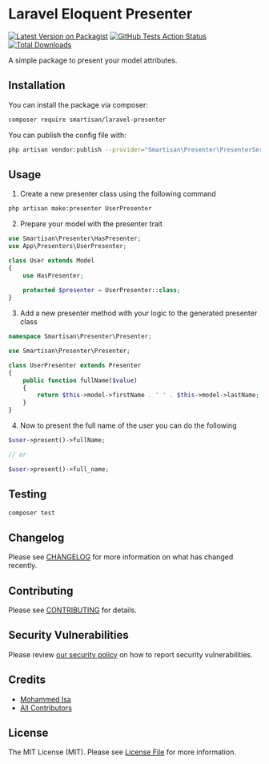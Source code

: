 # Laravel Eloquent Presenter

[![Latest Version on Packagist](https://img.shields.io/packagist/v/smartisan/laravel-presenter.svg?style=flat-square)](https://packagist.org/packages/smartisan/laravel-presenter)
[![GitHub Tests Action Status](https://github.com/iamohd/laravel-presenter/workflows/run-tests/badge.svg)](https://github.com/iamohd/laravel-presenter/actions?query=workflow%3Arun-tests)
[![Total Downloads](https://img.shields.io/packagist/dt/smartisan/laravel-presenter.svg?style=flat-square)](https://packagist.org/packages/smartisan/laravel-presenter)

A simple package to present your model attributes.

## Installation

You can install the package via composer:

```bash
composer require smartisan/laravel-presenter
```

You can publish the config file with:
```bash
php artisan vendor:publish --provider="Smartisan\Presenter\PresenterServiceProvider" --tag="config"
```

## Usage
1. Create a new presenter class using the following command
```bash
php artisan make:presenter UserPresenter
```

2. Prepare your model with the presenter trait
```php
use Smartisan\Presenter\HasPresenter;
use App\Presenters\UserPresenter;

class User extends Model
{
    use HasPresenter;
    
    protected $presenter = UserPresenter::class;
}
```

3. Add a new presenter method with your logic to the generated presenter class
```php
namespace Smartisan\Presenter\Presenter;

use Smartisan\Presenter\Presenter;

class UserPresenter extends Presenter
{
    public function fullName($value)
    {
        return $this->model->firstName . ' ' . $this->model->lastName;
    }
}
```

4. Now to present the full name of the user you can do the following
```php
$user->present()->fullName;

// or

$user->present()->full_name;
```

## Testing

```bash
composer test
```

## Changelog

Please see [CHANGELOG](CHANGELOG.md) for more information on what has changed recently.

## Contributing

Please see [CONTRIBUTING](.github/CONTRIBUTING.md) for details.

## Security Vulnerabilities

Please review [our security policy](../../security/policy) on how to report security vulnerabilities.

## Credits

- [Mohammed Isa](https://github.com/iamohd)
- [All Contributors](../../contributors)

## License

The MIT License (MIT). Please see [License File](LICENSE.md) for more information.
